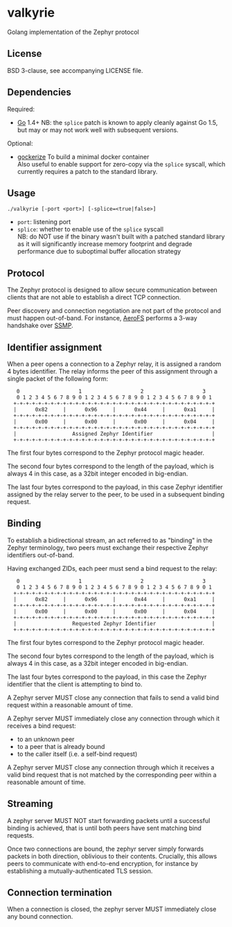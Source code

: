valkyrie
========

Golang implementation of the Zephyr protocol


License
-------

BSD 3-clause, see accompanying LICENSE file.


Dependencies
------------

Required:
  - [Go](https://golang.org) 1.4+
    NB: the `splice` patch is known to apply cleanly against Go 1.5, but may
    or may not work well with subsequent versions.

Optional:
  - [gockerize](https://github.com/redbooth/gockerize)
    To build a minimal docker container <br/>
    Also useful to enable support for zero-copy via the `splice` syscall,
    which currently requires a patch to the standard library.


Usage
-----

    ./valkyrie [-port <port>] [-splice=<true|false>]

  - `port`: listening port
  - `splice`: whether to enable use of the `splice` syscall <br/>
     NB: do NOT use if the binary wasn't built with a patched standard library
     as it will significantly increase memory footprint and degrade performance
     due to suboptimal buffer allocation strategy


Protocol
--------

The Zephyr protocol is designed to allow secure communication between clients
that are not able to establish a direct TCP connection.

Peer discovery and connection negotiation are not part of the protocol and must
happen out-of-band. For instance, [AeroFS](https://www.aerofs.com/) performs a
3-way handshake over [SSMP](https://github.com/redbooth/ssmp).

## Identifier assignment

When a peer opens a connection to a Zephyr relay, it is assigned a random 4
bytes identifier. The relay informs the peer of this assignment through a
single packet of the following form:

       0                   1                   2                   3
       0 1 2 3 4 5 6 7 8 9 0 1 2 3 4 5 6 7 8 9 0 1 2 3 4 5 6 7 8 9 0 1
      +-+-+-+-+-+-+-+-+-+-+-+-+-+-+-+-+-+-+-+-+-+-+-+-+-+-+-+-+-+-+-+-+
      |      0x82     |      0x96     |      0x44     |      0xa1     |
      +-+-+-+-+-+-+-+-+-+-+-+-+-+-+-+-+-+-+-+-+-+-+-+-+-+-+-+-+-+-+-+-+
      |      0x00     |      0x00     |      0x00     |      0x04     |
      +-+-+-+-+-+-+-+-+-+-+-+-+-+-+-+-+-+-+-+-+-+-+-+-+-+-+-+-+-+-+-+-+
      |                  Assigned Zephyr Identifier                   |
      +-+-+-+-+-+-+-+-+-+-+-+-+-+-+-+-+-+-+-+-+-+-+-+-+-+-+-+-+-+-+-+-+

The first four bytes correspond to the Zephyr protocol magic header.

The second four bytes correspond to the length of the payload, which is always
4 in this case, as a 32bit integer encoded in big-endian.

The last four bytes correspond to the payload, in this case Zephyr identifier
assigned by the relay server to the peer, to be used in a subsequent binding
request.


## Binding

To establish a bidirectional stream, an act referred to as "binding" in the
Zephyr terminology, two peers must exchange their respective Zephyr identifiers
out-of-band.

Having exchanged ZIDs, each peer must send a bind request to the relay:

       0                   1                   2                   3
       0 1 2 3 4 5 6 7 8 9 0 1 2 3 4 5 6 7 8 9 0 1 2 3 4 5 6 7 8 9 0 1
      +-+-+-+-+-+-+-+-+-+-+-+-+-+-+-+-+-+-+-+-+-+-+-+-+-+-+-+-+-+-+-+-+
      |      0x82     |      0x96     |      0x44     |      0xa1     |
      +-+-+-+-+-+-+-+-+-+-+-+-+-+-+-+-+-+-+-+-+-+-+-+-+-+-+-+-+-+-+-+-+
      |      0x00     |      0x00     |      0x00     |      0x04     |
      +-+-+-+-+-+-+-+-+-+-+-+-+-+-+-+-+-+-+-+-+-+-+-+-+-+-+-+-+-+-+-+-+
      |                  Requested Zephyr Identifier                  |
      +-+-+-+-+-+-+-+-+-+-+-+-+-+-+-+-+-+-+-+-+-+-+-+-+-+-+-+-+-+-+-+-+

The first four bytes correspond to the Zephyr protocol magic header.

The second four bytes correspond to the length of the payload, which is always
4 in this case, as a 32bit integer encoded in big-endian.

The last four bytes correspond to the payload, in this case the Zephyr
identifier that the client is attempting to bind to.

A Zephyr server MUST close any connection that fails to send a valid bind
request within a reasonable amount of time.

A Zephyr server MUST immediately close any connection through which it receives
a bind request:
  - to an unknown peer
  - to a peer that is already bound
  - to the caller itself (i.e. a self-bind request)

A Zephyr server MUST close any connection through which it receives a valid bind
request that is not matched by the corresponding peer within a reasonable amount
of time.


## Streaming

A zephyr server MUST NOT start forwarding packets until a successful binding is
achieved, that is until both peers have sent matching bind requests.

Once two connections are bound, the zephyr server simply forwards packets in
both direction, oblivious to their contents. Crucially, this allows peers to
communicate with end-to-end encryption, for instance by establishing a
mutually-authenticated TLS session.


## Connection termination

When a connection is closed, the zephyr server MUST immediately close any bound
connection.

